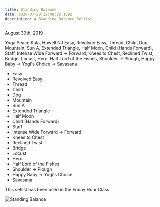 ```yaml
---
title: Standing Balance
date: 2020-07-28T22:40:32.169Z
description: A Standing Balance Setlist
---
```


August 30th, 2019

Yoga Peace Kula, Howell NJ
Easy, Revolved Easy, Thread, Child, Dog, Mountain, Sun A, Extended Triangle, Half Moon, Child (Hands Forward), Staff, Intense Wide Forward -> Forward, Knees to Chest, Reclined Twist, Bridge, Locust, Hero, Half Lord of the Fishes, Shoulder -> Plough, Happy Baby -> Yogi's Choice -> Savasana

- Easy
- Revolved Easy
- Thread
- Child
- Dog
- Mountain
- Sun A
- Extended Triangle
- Half Moon
- Child (Hands Forward)
- Staff
- Intense Wide Forward -> Forward
- Knees to Chest
- Reclined Twist
- Bridge
- Locust
- Hero
- Half Lord of the Fishes
- Shoulder -> Plough
- Happy Baby -> Yogi's Choice
- Savasana

This setlist has been used in the Friday Hour Class.

![Standing Balance](2020-07-25-standing-balance.png)
